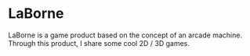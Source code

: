 # LaBorne
LaBorne is a game product based on the concept of an arcade machine. Through this product, I share some cool 2D / 3D games. 
